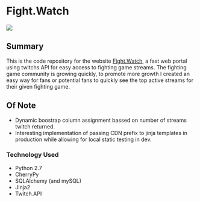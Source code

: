 # Fight.Watch #

<img src="https://raw.github.com/thingdeux/fightwatch/master/static/images/example.png"></img>

## Summary ##
This is the code repository for the website [Fight.Watch](http://fight.watch), a fast web portal using twitchs API for easy access to fighting game streams. The fighting game community is growing quickly, to promote more growth I created an easy way for fans or potential fans to quickly see the top active streams for their given fighting game.


## Of Note ##
* Dynamic boostrap column assignment bassed on number of streams twitch returned.
* Interesting implementation of passing CDN prefix to jinja templates in production while allowing for local static testing in dev.

### Technology Used ###

* Python 2.7
* CherryPy
* SQLAlchemy (and mySQL)
* Jinja2
* Twitch.API
